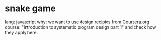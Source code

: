 snake game
=====
lang: javascript
why: we want to use design recipies from Coursera.org course: "Introduction to systematic program design part 1" and check how they apply here.

